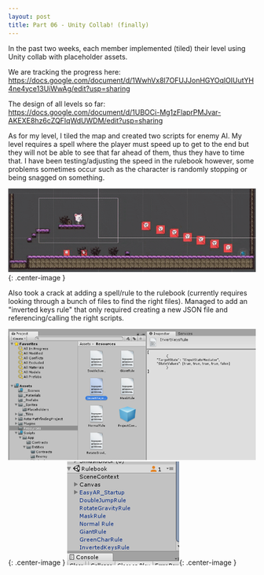 ```yaml
---
layout: post
title: Part 06 - Unity Collab! (finally)
---
```


In the past two weeks, each member implemented (tiled) their level using Unity collab with placeholder assets.

We are tracking the progress here: https://docs.google.com/document/d/1WwhVx8l7OFUJJonHGYOqlOIUutYH4ne4yce13UiWwAg/edit?usp=sharing

The design of all levels so far: https://docs.google.com/document/d/1UBOCi-Mg1zFlaprPMJvar-AKEXE8hz6cZQFIqWdUWDM/edit?usp=sharing

As for my level, I tiled the map and created two scripts for enemy AI. My level requires a spell where the player must speed up
to get to the end but they will not be able to see that far ahead of them, thus they have to time that. I have been testing/adjusting 
the speed in the rulebook however, some problems sometimes occur such as the character is randomly stopping or being snagged on something.

![MiniLevel](/images/HelpfulSkinnyHalicore-size_restricted.gif){: .center-image }

Also took a crack at adding a spell/rule to the rulebook (currently requires looking through a bunch of files to find the right files).
Managed to add an "inverted keys rule" that only required creating a new JSON file and referencing/calling the right scripts.

![MiniLevel](/images/invertedjson.png){: .center-image }
![MiniLevel](/images/invertrule.png){: .center-image }
